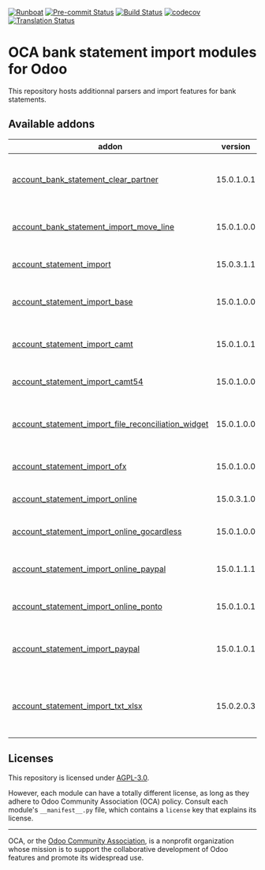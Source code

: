 
[![Runboat](https://img.shields.io/badge/runboat-Try%20me-875A7B.png)](https://runboat.odoo-community.org/builds?repo=OCA/bank-statement-import&target_branch=15.0)
[![Pre-commit Status](https://github.com/OCA/bank-statement-import/actions/workflows/pre-commit.yml/badge.svg?branch=15.0)](https://github.com/OCA/bank-statement-import/actions/workflows/pre-commit.yml?query=branch%3A15.0)
[![Build Status](https://github.com/OCA/bank-statement-import/actions/workflows/test.yml/badge.svg?branch=15.0)](https://github.com/OCA/bank-statement-import/actions/workflows/test.yml?query=branch%3A15.0)
[![codecov](https://codecov.io/gh/OCA/bank-statement-import/branch/15.0/graph/badge.svg)](https://codecov.io/gh/OCA/bank-statement-import)
[![Translation Status](https://translation.odoo-community.org/widgets/bank-statement-import-15-0/-/svg-badge.svg)](https://translation.odoo-community.org/engage/bank-statement-import-15-0/?utm_source=widget)

<!-- /!\ do not modify above this line -->

# OCA bank statement import modules for Odoo

This repository hosts additionnal parsers and import features for bank statements.

<!-- /!\ do not modify below this line -->

<!-- prettier-ignore-start -->

[//]: # (addons)

Available addons
----------------
addon | version | maintainers | summary
--- | --- | --- | ---
[account_bank_statement_clear_partner](account_bank_statement_clear_partner/) | 15.0.1.0.1 |  | Clear all partners in bank statement lines
[account_bank_statement_import_move_line](account_bank_statement_import_move_line/) | 15.0.1.0.0 | [![pedrobaeza](https://github.com/pedrobaeza.png?size=30px)](https://github.com/pedrobaeza) | Import journal items into bank statement
[account_statement_import](account_statement_import/) | 15.0.3.1.1 | [![alexis-via](https://github.com/alexis-via.png?size=30px)](https://github.com/alexis-via) | Import Statement Files
[account_statement_import_base](account_statement_import_base/) | 15.0.1.0.0 | [![alexis-via](https://github.com/alexis-via.png?size=30px)](https://github.com/alexis-via) | Base module for Bank Statement Import
[account_statement_import_camt](account_statement_import_camt/) | 15.0.1.0.1 |  | CAMT Format Bank Statements Import
[account_statement_import_camt54](account_statement_import_camt54/) | 15.0.1.0.0 |  | Bank Account Camt54 Import
[account_statement_import_file_reconciliation_widget](account_statement_import_file_reconciliation_widget/) | 15.0.1.0.0 | [![alexis-via](https://github.com/alexis-via.png?size=30px)](https://github.com/alexis-via) | Import Statement Files and Go Direct to Reconciliation
[account_statement_import_ofx](account_statement_import_ofx/) | 15.0.1.0.0 |  | Import OFX Bank Statement
[account_statement_import_online](account_statement_import_online/) | 15.0.3.1.0 | [![alexey-pelykh](https://github.com/alexey-pelykh.png?size=30px)](https://github.com/alexey-pelykh) | Online bank statements update
[account_statement_import_online_gocardless](account_statement_import_online_gocardless/) | 15.0.1.0.0 |  | Online Bank Statements: GoCardless
[account_statement_import_online_paypal](account_statement_import_online_paypal/) | 15.0.1.1.1 | [![alexey-pelykh](https://github.com/alexey-pelykh.png?size=30px)](https://github.com/alexey-pelykh) | Online bank statements for PayPal.com
[account_statement_import_online_ponto](account_statement_import_online_ponto/) | 15.0.1.0.1 |  | Online Bank Statements: MyPonto.com
[account_statement_import_paypal](account_statement_import_paypal/) | 15.0.1.0.1 |  | Import PayPal CSV files as Bank Statements in Odoo
[account_statement_import_txt_xlsx](account_statement_import_txt_xlsx/) | 15.0.2.0.3 | [![alexey-pelykh](https://github.com/alexey-pelykh.png?size=30px)](https://github.com/alexey-pelykh) | Import TXT/CSV or XLSX files as Bank Statements in Odoo

[//]: # (end addons)

<!-- prettier-ignore-end -->

## Licenses

This repository is licensed under [AGPL-3.0](LICENSE).

However, each module can have a totally different license, as long as they adhere to Odoo Community Association (OCA)
policy. Consult each module's `__manifest__.py` file, which contains a `license` key
that explains its license.

----
OCA, or the [Odoo Community Association](http://odoo-community.org/), is a nonprofit
organization whose mission is to support the collaborative development of Odoo features
and promote its widespread use.
